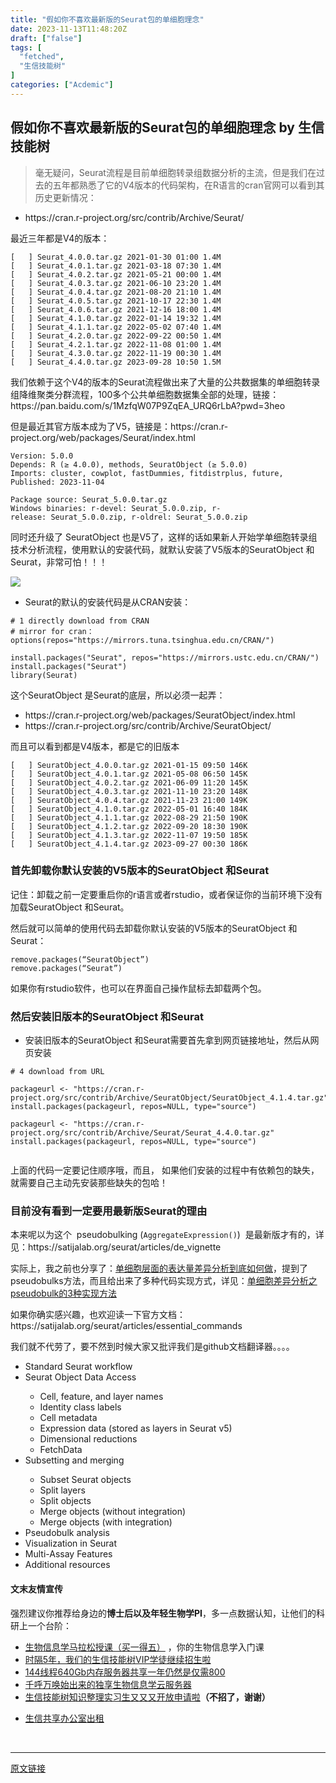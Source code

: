 ```yaml
---
title: "假如你不喜欢最新版的Seurat包的单细胞理念"
date: 2023-11-13T11:48:20Z
draft: ["false"]
tags: [
  "fetched",
  "生信技能树"
]
categories: ["Acdemic"]
---
```

假如你不喜欢最新版的Seurat包的单细胞理念 by 生信技能树
------
<div><section data-tool="mdnice编辑器" data-website="https://www.mdnice.com"><blockquote data-tool="mdnice编辑器"><p>毫无疑问，Seurat流程是目前单细胞转录组数据分析的主流，但是我们在过去的五年都熟悉了它的V4版本的代码架构，在R语言的cran官网可以看到其历史更新情况：</p></blockquote><ul data-tool="mdnice编辑器"><li><section>https://cran.r-project.org/src/contrib/Archive/Seurat/</section></li></ul><p data-tool="mdnice编辑器">最近三年都是V4的版本：</p><pre data-tool="mdnice编辑器"><span></span><code>[   ] Seurat_4.0.0.tar.gz 2021-01-30 01:00 1.4M  <br>[   ] Seurat_4.0.1.tar.gz 2021-03-18 07:30 1.4M  <br>[   ] Seurat_4.0.2.tar.gz 2021-05-21 00:00 1.4M  <br>[   ] Seurat_4.0.3.tar.gz 2021-06-10 23:20 1.4M  <br>[   ] Seurat_4.0.4.tar.gz 2021-08-20 21:10 1.4M  <br>[   ] Seurat_4.0.5.tar.gz 2021-10-17 22:30 1.4M  <br>[   ] Seurat_4.0.6.tar.gz 2021-12-16 18:00 1.4M  <br>[   ] Seurat_4.1.0.tar.gz 2022-01-14 19:32 1.4M  <br>[   ] Seurat_4.1.1.tar.gz 2022-05-02 07:40 1.4M  <br>[   ] Seurat_4.2.0.tar.gz 2022-09-22 00:50 1.4M  <br>[   ] Seurat_4.2.1.tar.gz 2022-11-08 01:00 1.4M    <br>[   ] Seurat_4.3.0.tar.gz 2022-11-19 00:30 1.4M  <br>[   ] Seurat_4.4.0.tar.gz 2023-09-28 10:50 1.5M  <br></code></pre><p data-tool="mdnice编辑器">我们依赖于这个V4的版本的Seurat流程做出来了大量的公共数据集的单细胞转录组降维聚类分群流程，100多个公共单细胞数据集全部的处理，链接：https://pan.baidu.com/s/1MzfqW07P9ZqEA_URQ6rLbA?pwd=3heo</p><p data-tool="mdnice编辑器">但是最近其官方版本成为了V5，链接是：https://cran.r-project.org/web/packages/Seurat/index.html</p><pre data-tool="mdnice编辑器"><span></span><code>Version: 5.0.0<br>Depends: R (≥ 4.0.0), methods, SeuratObject (≥ 5.0.0)<br>Imports: cluster, cowplot, fastDummies, fitdistrplus, future,  <br>Published: 2023-11-04<br><br>Package <span>source</span>: Seurat_5.0.0.tar.gz<br>Windows binaries: r-devel: Seurat_5.0.0.zip, r-release: Seurat_5.0.0.zip, r-oldrel: Seurat_5.0.0.zip<br></code></pre><p data-tool="mdnice编辑器">同时还升级了 SeuratObject 也是V5了，这样的话如果新人开始学单细胞转录组技术分析流程，使用默认的安装代码，就默认安装了V5版本的SeuratObject 和Seurat，非常可怕！！！</p><p><img data-galleryid="" data-ratio="0.8860759493670886" data-s="300,640" data-src="https://mmbiz.qpic.cn/mmbiz_png/cZNhZQ6j4wz1GaLURwXlhsapqylxasqY023pMa8rZLDMBXauy44JMpCl0RpRedO7RPYVpGD1dKokG6xHNmwqzA/640?wx_fmt=png" data-type="png" data-w="869" src="https://mmbiz.qpic.cn/mmbiz_png/cZNhZQ6j4wz1GaLURwXlhsapqylxasqY023pMa8rZLDMBXauy44JMpCl0RpRedO7RPYVpGD1dKokG6xHNmwqzA/640?wx_fmt=png"></p><ul data-tool="mdnice编辑器"><li><section>Seurat的默认的安装代码是从CRAN安装：</section></li></ul><pre data-tool="mdnice编辑器"><span></span><code><span># 1 directly download from CRAN</span><br><span># mirror for cran： </span><br>options(repos=<span>"https://mirrors.tuna.tsinghua.edu.cn/CRAN/"</span>) <br><br>install.packages(<span>"Seurat"</span>, repos=<span>"https://mirrors.ustc.edu.cn/CRAN/"</span>)<br>install.packages(<span>"Seurat"</span>)<br><span>library</span>(Seurat)<br></code></pre><p data-tool="mdnice编辑器">这个SeuratObject 是Seurat的底层，所以必须一起弄：</p><ul data-tool="mdnice编辑器"><li><section>https://cran.r-project.org/web/packages/SeuratObject/index.html</section></li><li><section>https://cran.r-project.org/src/contrib/Archive/SeuratObject/</section></li></ul><p data-tool="mdnice编辑器">而且可以看到都是V4版本，都是它的旧版本</p><pre data-tool="mdnice编辑器"><span></span><code>[   ] SeuratObject_4.0.0.tar.gz 2021-01-15 09:50 146K  <br>[   ] SeuratObject_4.0.1.tar.gz 2021-05-08 06:50 145K  <br>[   ] SeuratObject_4.0.2.tar.gz 2021-06-09 11:20 145K  <br>[   ] SeuratObject_4.0.3.tar.gz 2021-11-10 23:20 148K  <br>[   ] SeuratObject_4.0.4.tar.gz 2021-11-23 21:00 149K  <br>[   ] SeuratObject_4.1.0.tar.gz 2022-05-01 16:40 184K  <br>[   ] SeuratObject_4.1.1.tar.gz 2022-08-29 21:50 190K  <br>[   ] SeuratObject_4.1.2.tar.gz 2022-09-20 18:30 190K  <br>[   ] SeuratObject_4.1.3.tar.gz 2022-11-07 19:50 185K  <br>[   ] SeuratObject_4.1.4.tar.gz 2023-09-27 00:30 186K  <br></code></pre><h3 data-tool="mdnice编辑器"><span></span>首先卸载你默认安装的V5版本的SeuratObject 和Seurat<span></span></h3><p data-tool="mdnice编辑器">记住：卸载之前一定要重启你的r语言或者rstudio，或者保证你的当前环境下没有加载SeuratObject 和Seurat。</p><p data-tool="mdnice编辑器">然后就可以简单的使用代码去卸载你默认安装的V5版本的SeuratObject 和Seurat：</p><pre data-tool="mdnice编辑器"><span></span><code>remove.packages(“SeuratObject”)<br>remove.packages(“Seurat”)<br></code></pre><p data-tool="mdnice编辑器">如果你有rstudio软件，也可以在界面自己操作鼠标去卸载两个包。</p><h3 data-tool="mdnice编辑器"><span></span>然后安装旧版本的SeuratObject 和Seurat<span></span></h3><ul data-tool="mdnice编辑器"><li><section>安装旧版本的SeuratObject 和Seurat需要首先拿到网页链接地址，然后从网页安装</section></li></ul><pre data-tool="mdnice编辑器"><span></span><code><span># 4 download from URL</span><br><br>packageurl &lt;- <span>"https://cran.r-project.org/src/contrib/Archive/SeuratObject/SeuratObject_4.1.4.tar.gz"</span> <br>install.packages(packageurl, repos=<span>NULL</span>, type=<span>"source"</span>)<br><br>packageurl &lt;- <span>"https://cran.r-project.org/src/contrib/Archive/Seurat/Seurat_4.4.0.tar.gz"</span> <br>install.packages(packageurl, repos=<span>NULL</span>, type=<span>"source"</span>)<br><br></code></pre><p data-tool="mdnice编辑器">上面的代码一定要记住顺序哦，而且， 如果他们安装的过程中有依赖包的缺失，就需要自己主动先安装那些缺失的包哈！</p><h3 data-tool="mdnice编辑器"><span></span>目前没有看到一定要用最新版Seurat的理由<span></span></h3><p data-tool="mdnice编辑器">本来呢以为这个  pseudobulking (<code>AggregateExpression()</code>)  是最新版才有的，详见：https://satijalab.org/seurat/articles/de_vignette</p><p data-tool="mdnice编辑器">实际上，我之前也分享了：<a href="https://mp.weixin.qq.com/s?__biz=MzAxMDkxODM1Ng==&amp;mid=2247517945&amp;idx=1&amp;sn=babf5948237875e5b8e8cf005d480b03&amp;scene=21#wechat_redirect" data-linktype="2">单细胞层面的表达量差异分析到底如何做</a>，提到了pseudobulks方法，而且给出来了多种代码实现方式，详见：<a href="https://mp.weixin.qq.com/s?__biz=MzAxMDkxODM1Ng==&amp;mid=2247526339&amp;idx=2&amp;sn=2038c2b6f9a57a0debd5483a61af3352&amp;scene=21#wechat_redirect" data-linktype="2">单细胞差异分析之pseudobulk的3种实现方法</a></p><p data-tool="mdnice编辑器">如果你确实感兴趣，也欢迎读一下官方文档：https://satijalab.org/seurat/articles/essential_commands</p><p data-tool="mdnice编辑器">我们就不代劳了，要不然到时候大家又批评我们是github文档翻译器。。。。</p><ul data-tool="mdnice编辑器"><li><section>Standard Seurat workflow</section></li><li><section>Seurat Object Data Access</section></li><ul><li><section>Cell, feature, and layer names</section></li><li><section>Identity class labels</section></li><li><section>Cell metadata</section></li><li><section>Expression data (stored as layers in Seurat v5)</section></li><li><section>Dimensional reductions</section></li><li><section>FetchData</section></li></ul><li><section>Subsetting and merging</section></li><ul><li><section>Subset Seurat objects</section></li><li><section>Split layers</section></li><li><section>Split objects</section></li><li><section>Merge objects (without integration)</section></li><li><section>Merge objects (with integration)</section></li></ul><li><section>Pseudobulk analysis</section></li><li><section>Visualization in Seurat</section></li><li><section>Multi-Assay Features</section></li><li><section>Additional resources</section></li></ul></section><h4 data-tool="mdnice编辑器">文末友情宣传</h4><p data-tool="mdnice编辑器">强烈建议你推荐给身边的<strong>博士后以及年轻生物学PI</strong>，多一点数据认知，让他们的科研上一个台阶：</p><ul data-tool="mdnice编辑器"><li><section><a target="_blank" href="http://mp.weixin.qq.com/s?__biz=MzAxMDkxODM1Ng==&amp;mid=2247526014&amp;idx=1&amp;sn=44afb387fc49b89276386e5182db7bc9&amp;chksm=9b4b26c5ac3cafd35616b2fe9df7fea664e59d75e9970feb322a477beb222ac023f7daebb3dc&amp;scene=21#wechat_redirect" textvalue="生物信息学马拉松授课（买一得‍五）" linktype="text" imgurl="" imgdata="null" data-itemshowtype="0" tab="innerlink" data-linktype="2" hasload="1">生物信息学马拉松授课（买一得五）</a> ，你的生物信息学入门课</section></li><li><section><a target="_blank" href="http://mp.weixin.qq.com/s?__biz=MzAxMDkxODM1Ng==&amp;mid=2247524148&amp;idx=1&amp;sn=7806da6feb41a36493c519c1cfc1d3ac&amp;chksm=9b4bdf8fac3c569960369602f1ef26639cb366b250f233b2297d1f059471c0458335bfc0b829&amp;scene=21#wechat_redirect" textvalue="时隔5年，我们的生信技能树VIP学徒继续招生啦" linktype="text" imgurl="" imgdata="null" data-itemshowtype="0" tab="innerlink" data-linktype="2" hasload="1">时隔5年，我们的生信技能树VIP学徒继续招生啦</a><br></section></li><li><section><a target="_blank" href="http://mp.weixin.qq.com/s?__biz=MzAxMDkxODM1Ng==&amp;mid=2247522831&amp;idx=2&amp;sn=1744efdf428465425a145ff3a982198b&amp;chksm=9b4bdab4ac3c53a28fbecbbff4f254f470b54a7a20468bb753b295b930315e1ec45bcbabc10b&amp;scene=21#wechat_redirect" textvalue="144线程640Gb内存服务器共享一年‍仍然是仅需800" linktype="text" imgurl="" imgdata="null" data-itemshowtype="0" tab="innerlink" data-linktype="2" hasload="1">144线程640Gb内存服务器共享一年仍然是仅需800</a></section></li><li><section><a target="_blank" href="http://mp.weixin.qq.com/s?__biz=MzAxMDkxODM1Ng==&amp;mid=2247519765&amp;idx=1&amp;sn=ce5a8c8182f854c88043059f8c2cb9ff&amp;chksm=9b4bceaeac3c47b88c19941d43dbb1401f3a92206481a0afc41159927868199643f795d62a7e&amp;scene=21#wechat_redirect" textvalue="千呼万唤始出来的独享生物信息学云服务器" linktype="text" imgurl="" imgdata="null" data-itemshowtype="0" tab="innerlink" data-linktype="2" hasload="1">千呼万唤始出来的独享生物信息学云服务器</a></section></li><li><section><a target="_blank" href="http://mp.weixin.qq.com/s?__biz=MzAxMDkxODM1Ng==&amp;mid=2247519765&amp;idx=1&amp;sn=ce5a8c8182f854c88043059f8c2cb9ff&amp;chksm=9b4bceaeac3c47b88c19941d43dbb1401f3a92206481a0afc41159927868199643f795d62a7e&amp;scene=21#wechat_redirect" textvalue="千呼万唤始出来的独享生物信息学云服务器" linktype="text" imgurl="" imgdata="null" data-itemshowtype="0" tab="innerlink" data-linktype="2" hasload="1"></a><a target="_blank" href="http://mp.weixin.qq.com/s?__biz=MzAxMDkxODM1Ng==&amp;mid=2247524275&amp;idx=1&amp;sn=fa592ee29f636f34387491d0fceadd8e&amp;chksm=9b4bdf08ac3c561e0881974b3817beb0a0e514dc1a8df4c34c2b6653da6fa78e09acb03c70c2&amp;scene=21#wechat_redirect" textvalue="生信技能树知识整理实习生又又又开放申请啦" linktype="text" imgurl="" imgdata="null" data-itemshowtype="0" tab="innerlink" data-linktype="2" hasload="1">生信技能树知识整理实习生又又又开放申请啦</a><span><strong>（不招了，谢谢）</strong></span></section></li><li><p><a target="_blank" href="http://mp.weixin.qq.com/s?__biz=MzAxMDkxODM1Ng==&amp;mid=2247524432&amp;idx=1&amp;sn=5b33b0c6807a9e6939c332c58fabff89&amp;chksm=9b4b20ebac3ca9fdb3d8bfaf2bef5552f64eb70e7fae557cc7197fb1a23b3e8bc31b585bf829&amp;scene=21#wechat_redirect" textvalue="生信共享办公室出租" linktype="text" imgurl="" imgdata="null" data-itemshowtype="0" tab="innerlink" data-linktype="2" hasload="1">生信共享办公室出租</a></p></li></ul><p><br></p><p><mp-style-type data-value="3"></mp-style-type></p></div>  
<hr>
<a href="https://mp.weixin.qq.com/s/F03vWYgtS9JmQq4D4TyQWw",target="_blank" rel="noopener noreferrer">原文链接</a>
